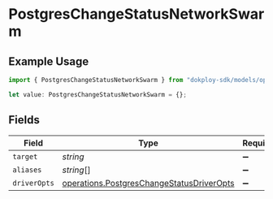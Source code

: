 # PostgresChangeStatusNetworkSwarm

## Example Usage

```typescript
import { PostgresChangeStatusNetworkSwarm } from "dokploy-sdk/models/operations";

let value: PostgresChangeStatusNetworkSwarm = {};
```

## Fields

| Field                                                                                                  | Type                                                                                                   | Required                                                                                               | Description                                                                                            |
| ------------------------------------------------------------------------------------------------------ | ------------------------------------------------------------------------------------------------------ | ------------------------------------------------------------------------------------------------------ | ------------------------------------------------------------------------------------------------------ |
| `target`                                                                                               | *string*                                                                                               | :heavy_minus_sign:                                                                                     | N/A                                                                                                    |
| `aliases`                                                                                              | *string*[]                                                                                             | :heavy_minus_sign:                                                                                     | N/A                                                                                                    |
| `driverOpts`                                                                                           | [operations.PostgresChangeStatusDriverOpts](../../models/operations/postgreschangestatusdriveropts.md) | :heavy_minus_sign:                                                                                     | N/A                                                                                                    |